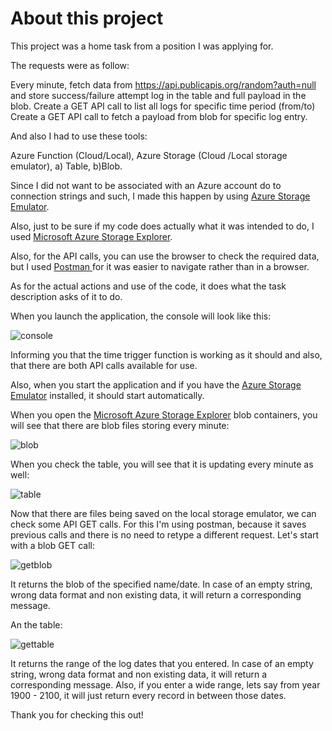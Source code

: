 <h1>About this project</h1>

This project was a home task from a position I was applying for.

The requests were as follow:

Every minute, fetch data from https://api.publicapis.org/random?auth=null and store success/failure attempt log in the table and full payload in the blob.
Create a GET API call to list all logs for specific time period (from/to)
Create a GET API call to fetch a payload from blob for specific log entry.

And also I had to use these tools:

Azure Function (Cloud/Local),
Azure Storage (Cloud /Local storage emulator),
a) Table,
b)Blob.

Since I did not want to be associated with an Azure account do to connection strings and such, I made this happen by using <a href="https://docs.microsoft.com/en-us/azure/storage/common/storage-use-emulator"> Azure Storage Emulator</a>.

Also, just to be sure if my code does actually what it was intended to do, I used <a href="https://azure.microsoft.com/en-us/features/storage-explorer/">Microsoft Azure Storage Explorer</a>.

Also, for the API calls, you can use the browser to check the required data, but I used <a href="https://www.postman.com/"> Postman </a> for it was easier to navigate rather than in a browser.

As for the actual actions and use of the code, it does what the task description asks of it to do. 

When you launch the application, the console will look like this:

![console](https://user-images.githubusercontent.com/54059134/96563991-48902780-12cb-11eb-82d5-8c0a1a872eaf.JPG)

Informing you that the time trigger function is working as it should and also, that there are both API calls available for use.

Also, when you start the application and if you have the <a href="https://docs.microsoft.com/en-us/azure/storage/common/storage-use-emulator"> Azure Storage Emulator</a> installed, it should start automatically.

When you open the <a href="https://azure.microsoft.com/en-us/features/storage-explorer/">Microsoft Azure Storage Explorer</a> blob containers, you will see that there are blob files storing every minute:

![blob](https://user-images.githubusercontent.com/54059134/96565642-4fb83500-12cd-11eb-9d39-23f8630253cf.JPG)

When you check the table, you will see that it is updating every minute as well:

![table](https://user-images.githubusercontent.com/54059134/96565808-84c48780-12cd-11eb-8717-88f523988373.JPG)

Now that there are files being saved on the local storage emulator, we can check some API GET calls. For this I'm using postman, because it saves previous calls and there is no need to retype a different request. Let's start with a blob GET call: 

![getblob](https://user-images.githubusercontent.com/54059134/96568547-bab73b00-12d0-11eb-879e-98ed9a47136e.JPG)

It returns the blob of the specified name/date.
In case of an empty string, wrong data format and non existing data, it will return a corresponding message.

An the table:

![gettable](https://user-images.githubusercontent.com/54059134/96568724-ef2af700-12d0-11eb-8bb6-64405bad9b50.JPG)

It returns the range of the log dates that you entered.
In case of an empty string, wrong data format and non existing data, it will return a corresponding message.
Also, if you enter a wide range, lets say from year 1900 - 2100, it will just return every record in between those dates.

Thank you for checking this out!

